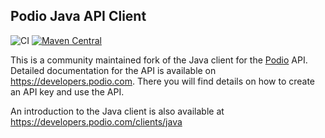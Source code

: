 Podio Java API Client
---------------------

![CI](https://github.com/podio-community/podio-java/workflows/Java%20CI%20with%20Maven/badge.svg)
[![Maven Central](https://maven-badges.herokuapp.com/maven-central/com.github.podio-community/podio-api-client/badge.svg)](https://maven-badges.herokuapp.com/maven-central/com.github.podio-community/podio-api-client)

This is a community maintained fork of the Java client for the [Podio](http://podio.com) API. 
Detailed documentation for the API is available on https://developers.podio.com. 
There you will find details on how to create an API key and use the API.

An introduction to the Java client is also available at https://developers.podio.com/clients/java
